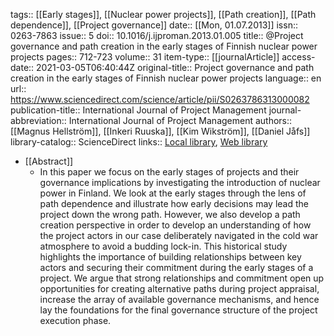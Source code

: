 tags:: [[Early stages]], [[Nuclear power projects]], [[Path creation]], [[Path dependence]], [[Project governance]]
date:: [[Mon, 01.07.2013]]
issn:: 0263-7863
issue:: 5
doi:: 10.1016/j.ijproman.2013.01.005
title:: @Project governance and path creation in the early stages of Finnish nuclear power projects
pages:: 712-723
volume:: 31
item-type:: [[journalArticle]]
access-date:: 2021-03-05T06:40:44Z
original-title:: Project governance and path creation in the early stages of Finnish nuclear power projects
language:: en
url:: https://www.sciencedirect.com/science/article/pii/S0263786313000082
publication-title:: International Journal of Project Management
journal-abbreviation:: International Journal of Project Management
authors:: [[Magnus Hellström]], [[Inkeri Ruuska]], [[Kim Wikström]], [[Daniel Jåfs]]
library-catalog:: ScienceDirect
links:: [Local library](zotero://select/library/items/E734NEUR), [Web library](https://www.zotero.org/users/6520516/items/E734NEUR)

- [[Abstract]]
	- In this paper we focus on the early stages of projects and their governance implications by investigating the introduction of nuclear power in Finland. We look at the early stages through the lens of path dependence and illustrate how early decisions may lead the project down the wrong path. However, we also develop a path creation perspective in order to develop an understanding of how the project actors in our case deliberately navigated in the cold war atmosphere to avoid a budding lock-in. This historical study highlights the importance of building relationships between key actors and securing their commitment during the early stages of a project. We argue that strong relationships and commitment open up opportunities for creating alternative paths during project appraisal, increase the array of available governance mechanisms, and hence lay the foundations for the final governance structure of the project execution phase.